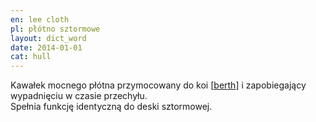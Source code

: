 ```yaml
---
en: lee cloth
pl: płótno sztormowe
layout: dict_word
date: 2014-01-01
cat: hull
---
```


Kawałek mocnego płótna przymocowany do koi [[berth](/dict/b/berth/)] i zapobiegający wypadnięciu w czasie przechyłu.  
Spełnia funkcję identyczną do deski sztormowej.
